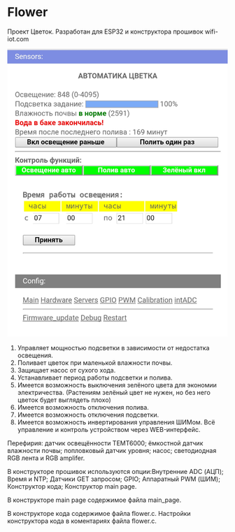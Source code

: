 # Flower
Проект Цветок.
Разработан для ESP32 и конструктора прошивок wifi-iot.com

![Flower](Screenshot_2018-04-11-12-51-34.jpeg)

1) Управляет мощностью подсветки в зависимости от недостатка освещения.
2) Поливает цветок при маленькой влажности почвы.
3) Защищает насос от сухого хода.
4) Устанавливает период работы подсветки и полива.
5) Имеется возможность выключения зелёного цвета для экономии электричества.
(Растениям зелёный цвет не нужен, но без него цветок будет выглядеть плохо)
6) Имеется возможность отключения полива.
7) Имеется возможность отключения подсветки.
8) Имеется возможность инвертирования управления ШИМом.
Всё управление и контроль устройством через WEB-интерфейс.

Перефирия: датчик освещённости TEMT6000; ёмкостной датчик влажности почвы;
попловковый датчик уровня; насос; светодиодная RGB лента и RGB amplifer.

В конструкторе прошивок используются опции:Внутренние ADC (АЦП); Время и NTP; 
Датчики GET запросом; GPIO; Аппаратный PWM (ШИМ);
Конструктор кода; Конструктор main page.

В конструкторе main page содержимое файла main_page.

В конструкторе кода содержимое файла flower.c.
Настройки конструктора кода в коментариях файла flower.c.
